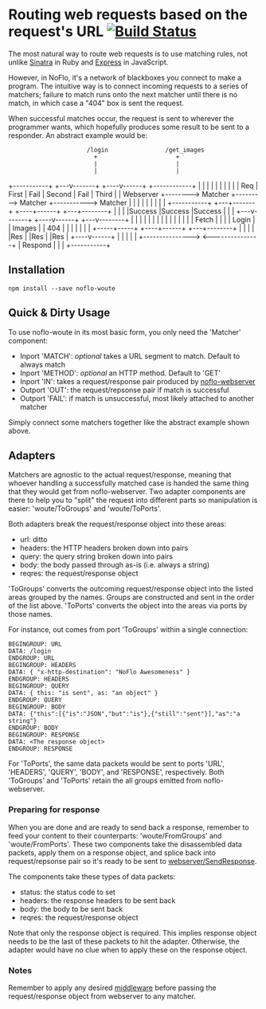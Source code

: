 # Routing web requests based on the request's URL [![Build Status](https://secure.travis-ci.org/kenhkan/noflo-woute.png?branch=master)](https://travis-ci.org/kenhkan/noflo-woute)

The most natural way to route web requests is to use matching rules, not
unlike [Sinatra](http://www.sinatrarb.com/) in Ruby and
[Express](http://expressjs.com/) in JavaScript.

However, in NoFlo, it's a network of blackboxes you connect to make a
program. The intuitive way is to connect incoming requests to a series
of matchers; failure to match runs onto the next matcher until there is
no match, in which case a "404" box is sent the request.

When successful matches occur, the request is sent to wherever the
programmer wants, which hopefully produces some result to be sent to a
responder. An abstract example would be:

    
                          /login                /get_images
                            +                      +
                            |                      |
                            |                      |
   +-----------+        +---v-------+         +----v------+           +------------+
   |           |        |           |         |           |           |            |
   |           |  Req   |  First    |  Fail   |  Second   |  Fail     |  Third     |
   | Webserver +-------->  Matcher  +--------->  Matcher  +----------->  Matcher   |
   |           |        |           |         |           |           |            |
   +-----------+        +---+-------+         +----+------+           +---+--------+
                            |                      |                      |
                            |Success               |Success               |Success
                            |                      |                      |
                        +---v-------+         +----v------+           +---v--------+
                        |           |         |           |           |            |
                        |           |         |           |           |            |
                        |           |         | Fetch     |           |            |
                        | Login     |         | Images    |           | 404        |
                        |           |         |           |           |            |
                        +-----+-----+         +----+------+           +---+--------+
                              |                    |                      |
                              |                    |Res                   |
                              |Res                 |                      |Res
                              |               +----v------+               |
                              |               |           |               |
                              +--------------->           <---------------+
                                              | Respond   |
                                              |           |
                                              +-----------+


## Installation

    npm install --save noflo-woute


## Quick & Dirty Usage

To use noflo-woute in its most basic form, you only need the 'Matcher'
component:

* Inport 'MATCH': *optional* takes a URL segment to match. Default to
  always match
* Inport 'METHOD': *optional* an HTTP method. Default to 'GET'
* Inport 'IN': takes a request/response pair produced by
  [noflo-webserver](https://github.com/noflo/noflo-webserver)
* Outport 'OUT': the request/repsonse pair if match is successful
* Outport 'FAIL': if match is unsuccessful, most likely attached to
  another matcher

Simply connect some matchers together like the abstract example shown
above.


## Adapters

Matchers are agnostic to the actual request/response, meaning that
whoever handling a successfully matched case is handed the same thing
that they would get from noflo-webserver. Two adapter components are
there to help you to "split" the request into different parts so
manipulation is easier: 'woute/ToGroups' and 'woute/ToPorts'.

Both adapters break the request/response object into these areas:

* url: ditto
* headers: the HTTP headers broken down into pairs
* query: the query string broken down into pairs
* body: the body passed through as-is (i.e. always a string)
* reqres: the request/response object

'ToGroups' converts the outcoming request/response object into the
listed areas grouped by the names. Groups are constructed and sent in
the order of the list above. 'ToPorts' converts the object into the
areas via ports by those names.

For instance, out comes from port 'ToGroups' within a single connection:

    BEGINGROUP: URL
    DATA: /login
    ENDGROUP: URL
    BEGINGROUP: HEADERS
    DATA: { "x-http-destination": "NoFlo Awesomeness" }
    ENDGROUP: HEADERS
    BEGINGROUP: QUERY
    DATA: { this: "is sent", as: "an object" }
    ENDGROUP: QUERY
    BEGINGROUP: BODY
    DATA: {"this":[{"is":"JSON","but":"is"},{"still":"sent"}],"as":"a string"}
    ENDGROUP: BODY
    BEGINGROUP: RESPONSE
    DATA: <The response object>
    ENDGROUP: RESPONSE

For 'ToPorts', the same data packets would be sent to ports 'URL',
'HEADERS', 'QUERY', 'BODY', and 'RESPONSE', respectively. Both
'ToGroups' and 'ToPorts' retain the all groups emitted from
noflo-webserver.

### Preparing for response

When you are done and are ready to send back a response, remember to
feed your content to their counterparts: 'woute/FromGroups' and
'woute/FromPorts'. These two components take the disassembled data
packets, apply them on a response object, and splice back into
request/repsonse pair so it's ready to be sent to
[webserver/SendResponse](https://github.com/noflo/noflo-webserver/blob/master/components/SendResponse.coffee).

The components take these types of data packets:

* status: the status code to set
* headers: the response headers to be sent back
* body: the body to be sent back
* reqres: the request/response object

Note that only the response object is required. This implies response
object needs to be the last of these packets to hit the adapter.
Otherwise, the adapter would have no clue when to apply these on the
response object.

### Notes

Remember to apply any desired
[middleware](https://github.com/noflo/noflo-webserver/tree/master/components)
before passing the request/response object from webserver to any
matcher.
